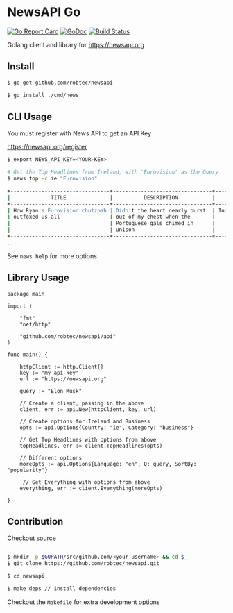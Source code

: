 # NewsAPI Go

[![Go Report Card](https://goreportcard.com/badge/github.com/robtec/newsapi-go)](https://goreportcard.com/report/github.com/robtec/newsapi-go) [![GoDoc](https://godoc.org/github.com/robtec/newsapi/api?status.svg)](https://godoc.org/github.com/robtec/newsapi/api) [![Build Status](https://travis-ci.org/robtec/newsapi.svg?branch=master)](https://travis-ci.org/robtec/newsapi)

Golang client and library for https://newsapi.org

## Install

```bash
$ go get github.com/robtec/newsapi

$ go install ./cmd/news
```

## CLI Usage

You must register with News API to get an API Key

https://newsapi.org/register


```bash
$ export NEWS_API_KEY=<YOUR-KEY>

# Get the Top Headlines from Ireland, with 'Eurovision' as the Query
$ news top -c ie "Eurovision"

+--------------------------------+--------------------------------+----------------+-------------+
|             TITLE              |          DESCRIPTION           |     SOURCE     |   POSTED    |
+--------------------------------+--------------------------------+----------------+-------------+
| How Ryan's Eurovision chutzpah | Didn't the heart nearly burst  | Independent.ie | 2 hours ago |
| outfoxed us all                | out of my chest when the       |                |             |
|                                | Portuguese gals chimed in      |                |             |
|                                | unison                         |                |             |
+--------------------------------+--------------------------------+----------------+-------------+
...

```

See `news help` for more options


## Library Usage

```golang
package main

import (

	"fmt"
	"net/http"

	"github.com/robtec/newsapi/api"
)

func main() {

    httpClient := http.Client{}
    key := "my-api-key"
    url := "https://newsapi.org"

    query := "Elon Musk"

    // Create a client, passing in the above
    client, err := api.New(httpClient, key, url)

    // Create options for Ireland and Business
    opts := api.Options{Country: "ie", Category: "business"}

    // Get Top Headlines with options from above
    topHeadlines, err := client.TopHeadlines(opts)

    // Different options
    moreOpts := api.Options{Language: "en", Q: query, SortBy: "popularity"}

     // Get Everything with options from above
    everything, err := client.Everything(moreOpts)

}
```

## Contribution

Checkout source

```bash

$ mkdir -p $GOPATH/src/github.com/<your-username> && cd $_
$ git clone https://github.com/robtec/newsapi.git

$ cd newsapi

$ make deps // install dependencies
```

Checkout the `Makefile` for extra development options